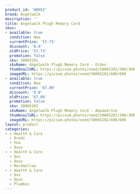 ```yaml
---
product_id: '00652'
brand: Angelwalk
description: ''
title: Angelwalk Plugh Memory Card
skus:
- available: true
  condition: New
  currentPrice: '57.73'
  discount: '0.0'
  oldPrice: '57.73'
  promotion: false
  sku: S0065201
  skuName: Angelwalk Plugh Memory Card - Olden
  thumbnailURL: https://picsum.photos/seed/S0065201/300/300
  imageURL: https://picsum.photos/seed/S0065201/600/600
- available: true
  condition: New
  currentPrice: '67.09'
  discount: '0.0'
  oldPrice: '67.09'
  promotion: false
  sku: S0065202
  skuName: Angelwalk Plugh Memory Card - Aquamarine
  thumbnailURL: https://picsum.photos/seed/S0065202/300/300
  imageURL: https://picsum.photos/seed/S0065202/600/600
layout: product
categories:
- - Health & Care
  - Dredz
  - Foo
  - Quux
- - Health & Care
  - Qux
  - Quuz
  - Murkmellow
- - Health & Care
  - Qux
  - Quuz
  - Plumbus
---
```

